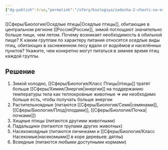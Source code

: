 ```yaml
---
{"dg-publish":true,"permalink":"/sfery/biologiya/zadacha-2-chasti-na-osedlyh-pticz-i-ih-sposoby-pitaniya/","tags":["Экология"]}
---
```


[[Сферы/Биология/Оседлые птицы\|Оседлые птицы]], обитающие в центральном регионе [[Россия\|России]], зимой поглощают значительно больше пищи, чем летом. Почему возникает необходимость в обильной пище? К каким группам по характеру питания относятся оседлые виды птиц, обитающих в заснеженном лесу вдали от водоёмов и населённых пунктов? Укажите, чем конкретно могут питаться в зимнее время птиц каждой группы.
## Решение 
1. Зимой холодно, [[Сферы/Биология/Класс Птицы\|птицы]] тратят больше [[Сферы/Химия/Энергия\|энергии]] на поддержанию температуры тела как теплокровные животные => им необходимо больше есть, чтобы получать больше энергии 
2. Растительноядные (питаются [[Сферы/Биология/Семя\|семянами]], [[Сферы/Биология/Плод\|плодами]], [[Сферы/Биология/Почка\|почками]]) 
3. Хищные птицы (питаются другими животными)
4. Падальщики (питаются трупами других животных)
5. Насекомоядные (питаются личинками и [[Сферы/Биология/Класс Насекомые\|насекомыми]] в коре деревьев: дятлы)
6. Всеядные (питаются любыми доступными кормами)